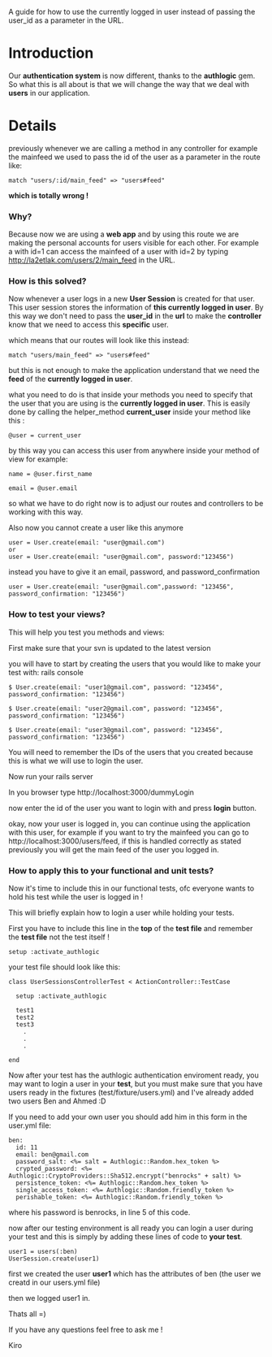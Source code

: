 A guide for how to use the currently logged in user instead of passing the user\_id as a parameter in the URL.

# Introduction #

Our **authentication system** is now different, thanks to the **authlogic** gem.
So what this is all about is that we will change the way that we deal with **users** in our application.


# Details #

previously whenever we are calling a method in any controller for example the mainfeed we used to pass the id of the user as a parameter in the route like:

```
match "users/:id/main_feed" => "users#feed"
```

**which is totally wrong !**
### Why? ###

Because now we are using a **web app** and by using this route we are making the personal accounts for users visible for each other. For example a with id=1 can access the mainfeed of a user with id=2 by typing http://la2etlak.com/users/2/main_feed in the URL.

### How is this solved? ###

Now whenever a user logs in a new **User Session** is created for that user. This user session stores the information of **this currently logged in user**. By this way we don't need to pass the **user\_id** in the **url** to make the **controller** know that we need to access this **specific** user.

which means that our routes will look like this instead:

```
match "users/main_feed" => "users#feed"
```

but this is not enough to make the application understand that we need the **feed** of the **currently logged in user**.

what you need to do is that inside your methods you need to specify that the user that you are using is the **currently logged in user**.
This is easily done by calling the helper\_method **current\_user** inside your method like this :

```
@user = current_user
```

by this way you can access this user from anywhere inside your method of view for example:

```
name = @user.first_name

email = @user.email
```

so what we have to do right now is to adjust our routes and controllers to be working with this way.

Also now you cannot create a user like this anymore
```
user = User.create(email: "user@gmail.com")
or
user = User.create(email: "user@gmail.com", password:"123456")
```

instead you have to give it an email, password, and password\_confirmation
```
user = User.create(email: "user@gmail.com",password: "123456", password_confirmation: "123456")
```

### How to test your views? ###

This will help you test you methods and views:

First make sure that your svn is updated to the latest version

you will have to start by creating the users that you would like to make your test with:
rails console
```
$ User.create(email: "user1@gmail.com", password: "123456", password_confirmation: "123456")

$ User.create(email: "user2@gmail.com", password: "123456", password_confirmation: "123456")

$ User.create(email: "user3@gmail.com", password: "123456", password_confirmation: "123456")
```

You will need to remember the IDs of the users that you created because this is what we will use to login the user.

Now run your rails server

In you browser type http://localhost:3000/dummyLogin

now enter the id of the user you want to login with and press **login** button.

okay, now your user is logged in, you can continue using the application with this user, for example if you want to try the mainfeed you can go to http://localhost:3000/users/feed, if this is handled correctly as stated previously you will get the main feed of the user you logged in.

### How to apply this to your functional and unit tests? ###

Now it's time to include this in our functional tests, ofc everyone wants to hold his test while the user is logged in !

This will briefly explain how to login a user while holding your tests.

First you have to include this line in the **top** of the **test file** and remember the **test file** not the test itself !

```
setup :activate_authlogic
```

your test file should look like this:

```
class UserSessionsControllerTest < ActionController::TestCase

  setup :activate_authlogic

  test1
  test2
  test3
    .
    .
    .

end
```

Now after your test has the authlogic authentication enviroment ready, you may want to login a user in your **test**, but you must make sure that you have users ready in the fixtures (test/fixture/users.yml) and I've already added two users Ben and Ahmed :D

If you need to add your own user you should add him in this form in the user.yml file:

```
ben:
  id: 11
  email: ben@gmail.com
  password_salt: <%= salt = Authlogic::Random.hex_token %>
  crypted_password: <%= Authlogic::CryptoProviders::Sha512.encrypt("benrocks" + salt) %>
  persistence_token: <%= Authlogic::Random.hex_token %>
  single_access_token: <%= Authlogic::Random.friendly_token %>
  perishable_token: <%= Authlogic::Random.friendly_token %>
```

where his password is benrocks, in line 5 of this code.


now after our testing environment is all ready you can login a user during your test and this is simply by adding these lines of code to **your test**.

```
user1 = users(:ben)
UserSession.create(user1)
```

first we created the user **user1** which has the attributes of ben (the user we creatd in our users.yml file)

then we logged user1 in.



Thats all =)

If you have any questions feel free to ask me !

Kiro